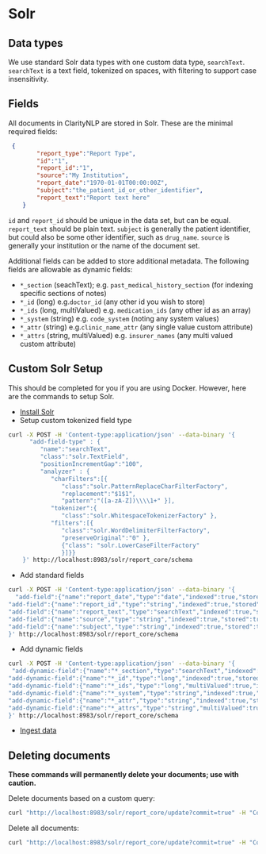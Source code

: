 # Solr

## Data types
We use standard Solr data types with one custom data type, `searchText`.  `searchText` is a text field, tokenized on spaces, with filtering to support case insensitivity.


## Fields
All documents in ClarityNLP are stored in Solr. These are the minimal required fields:
```json
 {
        "report_type":"Report Type",
        "id":"1",
        "report_id":"1",
        "source":"My Institution",
        "report_date":"1970-01-01T00:00:00Z",
        "subject":"the_patient_id_or_other_identifier",
        "report_text":"Report text here"
    }
```

`id` and `report_id` should be unique in the data set, but can be equal. `report_text` should be plain text. `subject` is generally the patient identifier, but could also be some other identifier, such as `drug_name`.
`source` is generally your institution or the name of the document set.

Additional fields can be added to store additional metadata. The following fields are allowable as dynamic fields:
	

* `*_section` (seachText); e.g. `past_medical_history_section` (for indexing specific sections of notes)
* `*_id` (long) e.g.`doctor_id` (any other id you wish to store) 
* `*_ids` (long, multiValued) e.g. `medication_ids` (any other id as an array)
* `*_system` (string) e.g. `code_system` (noting any system values)
* `*_attr` (string) e.g.`clinic_name_attr` (any single value custom attribute) 
* `*_attrs` (string, multiValued) e.g. `insurer_names` (any multi valued custom attribute) 


## Custom Solr Setup
This should be completed for you if you are using Docker. However, here are the commands to setup Solr.

* [Install Solr](https://cwiki.apache.org/confluence/display/solr/Installing+Solr)
* Setup custom tokenized field type
```bash
curl -X POST -H 'Content-type:application/json' --data-binary '{
      "add-field-type" : {
         "name":"searchText",
         "class":"solr.TextField",
         "positionIncrementGap":"100",
         "analyzer" : {
            "charFilters":[{
               "class":"solr.PatternReplaceCharFilterFactory",
               "replacement":"$1$1",
               "pattern":"([a-zA-Z])\\\\1+" }],
            "tokenizer":{
               "class":"solr.WhitespaceTokenizerFactory" },
            "filters":[{
               "class":"solr.WordDelimiterFilterFactory",
               "preserveOriginal":"0" },
               {"class": "solr.LowerCaseFilterFactory"
               }]}}
    }' http://localhost:8983/solr/report_core/schema
```
* Add standard fields
```bash
curl -X POST -H 'Content-type:application/json' --data-binary '{
  "add-field":{"name":"report_date","type":"date","indexed":true,"stored":true},
"add-field":{"name":"report_id","type":"string","indexed":true,"stored":true},
"add-field":{"name":"report_text","type":"searchText","indexed":true,"stored":true,"termPositions":true,"termVectors":true,"docValues":false,"required":true},
"add-field":{"name":"source","type":"string","indexed":true,"stored":true},
"add-field":{"name":"subject","type":"string","indexed":true,"stored":true},"add-field":{"name":"report_type","type":"string","indexed":true,"stored":true}
}' http://localhost:8983/solr/report_core/schema
```
* Add dynamic fields
```bash
curl -X POST -H 'Content-type:application/json' --data-binary '{
 "add-dynamic-field":{"name":"*_section","type":"searchText","indexed":true,"stored":false},
"add-dynamic-field":{"name":"*_id","type":"long","indexed":true,"stored":true},
"add-dynamic-field":{"name":"*_ids","type":"long","multiValued":true,"indexed":true,"stored":true},
"add-dynamic-field":{"name":"*_system","type":"string","indexed":true,"stored":true},
"add-dynamic-field":{"name":"*_attr","type":"string","indexed":true,"stored":true},
"add-dynamic-field":{"name":"*_attrs","type":"string","multiValued":true,"indexed":true,"stored":true}
}' http://localhost:8983/solr/report_core/schema
```
* [Ingest data](http://clarity-nlp.readthedocs.io/en/latest/index.html#document-ingestion)

## Deleting documents
**These commands will permanently delete your documents; use with caution.**

Delete documents based on a custom query:
```bash
curl "http://localhost:8983/solr/report_core/update?commit=true" -H "Content-Type: text/xml" --data-binary '<delete><query>source:"My Source"</query></delete>'
```

Delete all documents:
```bash
curl "http://localhost:8983/solr/report_core/update?commit=true" -H "Content-Type: text/xml" --data-binary '<delete><query>*:*</query></delete>'
```